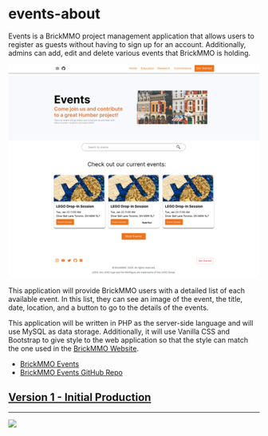 # events-about

<style>@import url("//readme.codeadam.ca/readme.css");</style>

Events is a BrickMMO project management application that allows users to register as guests without having to sign up for an account. Additionally, admins can add, edit and delete various events that BrickMMO is holding.


![Event List Page](images/v1-events-list.png)

This application will provide BrickMMO users with a detailed list of each available event. In this list, they can see an image of the event, the title, date, location, and a button to go to the details of the events.

This application will be written in PHP as the server-side language and will use MySQL as data storage. Additionally, it will use Vanilla CSS and Bootstrap to give style to the web application so that the style can match the one used in the [BrickMMO Website](https://brickmmo.com/).

- [BrickMMO Events](https://brickmmo.com/events)
- [BrickMMO Events GitHub Repo](https://github.com/BrickMMO/events-v1)

## [Version 1 - Initial Production](v1)

---

<a href="https://brickmmo.com">
<img src="https://brickmmo.com/images/brickmmo-logo-horizontal.jpg" width="100">
</a>
